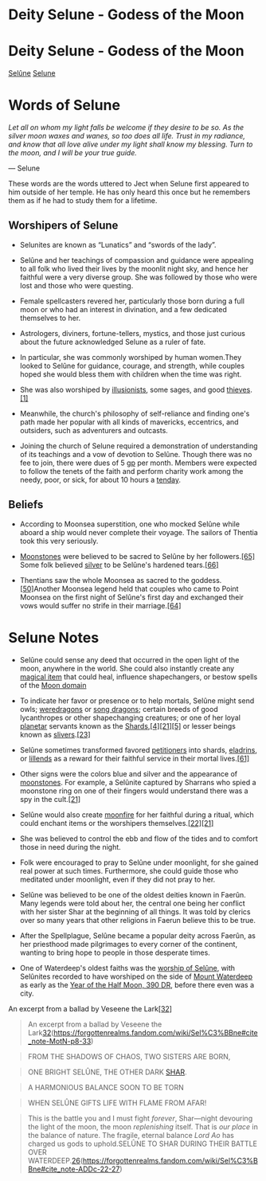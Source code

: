 
# Deity Selune - Godess of the Moon

# Deity Selune - Godess of the Moon
[Selûne](https://forgottenrealms.fandom.com/wiki/Sel%C3%BBne)
[Selune](https://frc.fandom.com/wiki/Selune)


# Words of Selune

_Let all on whom my light falls be welcome if they desire to be so. As the silver moon waxes and wanes, so too does all life. Trust in my radiance, and know that all love alive under my light shall know my blessing. Turn to the moon, and I will be your true guide._

— Selune

These words are the words uttered to Ject when Selune first appeared to him outside of her temple. He has only heard this once but he remembers them as if he had to study them for a lifetime.

## Worshipers of Selune

- Selunites are known as “Lunatics” and “swords of the lady”. 

- Selûne and her teachings of compassion and guidance were appealing to all folk who lived their lives by the moonlit night sky, and hence her faithful were a very diverse group. She was followed by those who were lost and those who were questing.

- Female spellcasters revered her, particularly those born during a full moon or who had an interest in divination, and a few dedicated themselves to her.

- Astrologers, diviners, fortune-tellers, mystics, and those just curious about the future acknowledged Selune as a ruler of fate.

- In particular, she was commonly worshiped by human women.They looked to Selûne for guidance, courage, and strength, while couples hoped she would bless them with children when the time was right.

- She was also worshiped by [illusionists](https://forgottenrealms.fandom.com/wiki/Illusion), some sages, and good [thieves](https://forgottenrealms.fandom.com/wiki/Thief).[[1]](https://forgottenrealms.fandom.com/wiki/Sel%C3%BBne#cite_note-FRCS1e-p13-1)

- Meanwhile, the church's philosophy of self-reliance and finding one's path made her popular with all kinds of mavericks, eccentrics, and outsiders, such as adventurers and outcasts.

- Joining the church of Selune required a demonstration of understanding of its teachings and a vow of devotion to Selûne. Though there was no fee to join, there were dues of 5 [gp](https://forgottenrealms.fandom.com/wiki/Gp) per month. Members were expected to follow the tenets of the faith and perform charity work among the needy, poor, or sick, for about 10 hours a [tenday](https://forgottenrealms.fandom.com/wiki/Tenday).

## Beliefs

- According to Moonsea superstition, one who mocked Selûne while aboard a ship would never complete their voyage. The sailors of Thentia took this very seriously.

- [Moonstones](https://forgottenrealms.fandom.com/wiki/Moonstone) were believed to be sacred to Selûne by her followers.[[65]](https://forgottenrealms.fandom.com/wiki/Sel%C3%BBne#cite_note-VGtATM-p44-71) Some folk believed [silver](https://forgottenrealms.fandom.com/wiki/Silver) to be Selûne's hardened tears.[[66]](https://forgottenrealms.fandom.com/wiki/Sel%C3%BBne#cite_note-VGtATM-p57-72)

- Thentians saw the whole Moonsea as sacred to the goddess.[[50]](https://forgottenrealms.fandom.com/wiki/Sel%C3%BBne#cite_note-tM-RG-p38-55)Another Moonsea legend held that couples who came to Point Moonsea on the first night of Selûne's first day and exchanged their vows would suffer no strife in their marriage.[[64]](https://forgottenrealms.fandom.com/wiki/Sel%C3%BBne#cite_note-tM-PG-p32-70)

# Selune Notes

- Selûne could sense any deed that occurred in the open light of the moon, anywhere in the world. She could also instantly create any [magical item](https://forgottenrealms.fandom.com/wiki/Magical_item) that could heal, influence shapechangers, or bestow spells of the [Moon domain](https://forgottenrealms.fandom.com/wiki/Moon_domain)

- To indicate her favor or presence or to help mortals, Selûne might send owls; [weredragons](https://forgottenrealms.fandom.com/wiki/Weredragon) or [song dragons](https://forgottenrealms.fandom.com/wiki/Song_dragon); certain breeds of good lycanthropes or other shapechanging creatures; or one of her loyal [planetar](https://forgottenrealms.fandom.com/wiki/Planetar) servants known as the [Shards](https://forgottenrealms.fandom.com/wiki/Shards),[[4]](https://forgottenrealms.fandom.com/wiki/Sel%C3%BBne#cite_note-F.26A-p134-4)[[21]](https://forgottenrealms.fandom.com/wiki/Sel%C3%BBne#cite_note-F.26P-WE-21)[[5]](https://forgottenrealms.fandom.com/wiki/Sel%C3%BBne#cite_note-tWoN-p51-5) or lesser beings known as [slivers](https://forgottenrealms.fandom.com/wiki/Sliver).[[23]](https://forgottenrealms.fandom.com/wiki/Sel%C3%BBne#cite_note-D-353-VG-OotFR-pp67-68-24)

- Selûne sometimes transformed favored [petitioners](https://forgottenrealms.fandom.com/wiki/Petitioner) into shards, [eladrins](https://forgottenrealms.fandom.com/wiki/Celestial_eladrin), or [lillends](https://forgottenrealms.fandom.com/wiki/Lillend) as a reward for their faithful service in their mortal lives.[[61]](https://forgottenrealms.fandom.com/wiki/Sel%C3%BBne#cite_note-PoF-p54-67)

- Other signs were the colors blue and silver and the appearance of [moonstones](https://forgottenrealms.fandom.com/wiki/Moonstone). For example, a Selûnite captured by Sharrans who spied a moonstone ring on one of their fingers would understand there was a spy in the cult.[[21]](https://forgottenrealms.fandom.com/wiki/Sel%C3%BBne#cite_note-F.26P-WE-21)

- Selûne would also create [moonfire](https://forgottenrealms.fandom.com/wiki/Moonfire) for her faithful during a ritual, which could enchant items or the worshipers themselves.[[22]](https://forgottenrealms.fandom.com/wiki/Sel%C3%BBne#cite_note-F.26A-p136-23)[[21]](https://forgottenrealms.fandom.com/wiki/Sel%C3%BBne#cite_note-F.26P-WE-21)

- She was believed to control the ebb and flow of the tides and to comfort those in need during the night.

- Folk were encouraged to pray to Selûne under moonlight, for she gained real power at such times. Furthermore, she could guide those who meditated under moonlight, even if they did not pray to her.

- Selûne was believed to be one of the oldest deities known in Faerûn. Many legends were told about her, the central one being her conflict with her sister Shar at the beginning of all things. It was told by clerics over so many years that other religions in Faerun believe this to be true. 

- After the Spellplague, Selûne became a popular deity across Faerûn, as her priesthood made pilgrimages to every corner of the continent, wanting to bring hope to people in those desperate times.

- One of Waterdeep's oldest faiths was the [worship of Selûne](https://forgottenrealms.fandom.com/wiki/Church_of_Sel%C3%BBne), with Selûnites recorded to have worshiped on the side of [Mount Waterdeep](https://forgottenrealms.fandom.com/wiki/Mount_Waterdeep) as early as the [Year of the Half Moon, 390 DR](https://forgottenrealms.fandom.com/wiki/390_DR), before there even was a city.

An excerpt from a ballad by Veseene the Lark[[32]](https://forgottenrealms.fandom.com/wiki/Sel%C3%BBne#cite_note-MotN-p8-33)

> An excerpt from a ballad by Veseene the Lark[32](https://32)(https://forgottenrealms.fandom.com/wiki/Sel%C3%BBne#cite_note-MotN-p8-33)

> FROM THE SHADOWS OF CHAOS, TWO SISTERS ARE BORN,

> ONE BRIGHT SELÛNE, THE OTHER DARK [SHAR](https://forgottenrealms.fandom.com/wiki/Shar).

> A HARMONIOUS BALANCE SOON TO BE TORN

> WHEN SELÛNE GIFTS LIFE WITH FLAME FROM AFAR!

> This is the battle you and I must fight _forever_, Shar—night devouring the light of the moon, the moon _replenishing_ itself. That is _our place_ in the balance of nature. The fragile, eternal balance _Lord Ao_ has charged us gods to uphold.SELÛNE TO SHAR DURING THEIR BATTLE OVER WATERDEEP.[26](https://26)(https://forgottenrealms.fandom.com/wiki/Sel%C3%BBne#cite_note-ADDc-22-27)